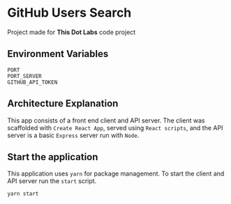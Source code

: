 # GitHub Users Search

Project made for **This Dot Labs** code project

## Environment Variables

```
PORT
PORT_SERVER
GITHUB_API_TOKEN
```

## Architecture Explanation

This app consists of a front end client and API server. The client was scaffolded with `Create React App`, served using `React scripts`, and the API server is a basic `Express` server run with `Node`.

## Start the application

This application uses `yarn` for package management. To start the client and API server run the `start` script.

```
yarn start
```
